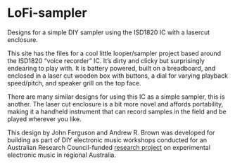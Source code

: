 # LoFi-sampler
Designs for a simple DIY sampler using the ISD1820 IC with a lasercut enclosure.

This site has the files for a cool little looper/sampler project based around the ISD1820 “voice recorder” IC. It’s dirty and clicky but surprisingly endearing to play with. It is battery powered, built on a breadboard, and enclosed in a laser cut wooden box with buttons, a dial for varying playback speed/pitch, and speaker grill on the top face.

There are many similar designs for using this IC as a simple sampler, this is another. The laser cut enclosure is a bit more novel and affords portability, making it a handheld instrument that can record samples in the field and be played wherever you like.

This design by John Ferguson and Andrew R. Brown was developed for building as part of DIY electronic music workshops conducted for an Australian Research Council-funded [research project](https://www.regionalelectronicmusicaustralia.com/) on experimental electronic music in regional Australia.

